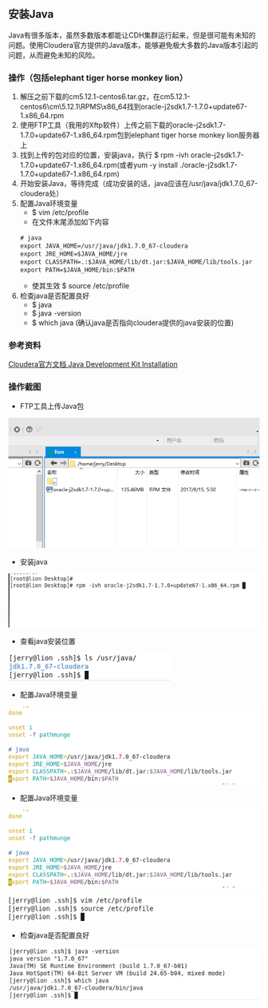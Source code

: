 ## 安装Java
Java有很多版本，虽然多数版本都能让CDH集群运行起来，但是很可能有未知的问题。使用Cloudera官方提供的Java版本，能够避免极大多数的Java版本引起的问题，从而避免未知的风险。

### 操作（包括elephant tiger horse monkey lion）
1. 解压之前下载的cm5.12.1-centos6.tar.gz，在cm5.12.1-centos6\cm\5.12.1\RPMS\x86_64找到oracle-j2sdk1.7-1.7.0+update67-1.x86_64.rpm
2. 使用FTP工具（我用的Xftp软件）上传之前下载的oracle-j2sdk1.7-1.7.0+update67-1.x86_64.rpm包到elephant tiger horse monkey lion服务器上
3. 找到上传的包对应的位置，安装java，执行 $ rpm -ivh oracle-j2sdk1.7-1.7.0+update67-1.x86_64.rpm(或者yum -y install ./oracle-j2sdk1.7-1.7.0+update67-1.x86_64.rpm)
4. 开始安装Java，等待完成（成功安装的话，java应该在/usr/java/jdk1.7.0_67-cloudera处）
5. 配置Java环境变量
	- $ vim /etc/profile
	- 在文件末尾添加如下内容
	```
	# java
	export JAVA_HOME=/usr/java/jdk1.7.0_67-cloudera
	export JRE_HOME=$JAVA_HOME/jre
	export CLASSPATH=.:$JAVA_HOME/lib/dt.jar:$JAVA_HOME/lib/tools.jar
	export PATH=$JAVA_HOME/bin:$PATH
	```
	- 使其生效 $ source /etc/profile
6. 检查java是否配置良好
	- $ java
	- $ java -version
	- $ which java (确认java是否指向cloudera提供的java安装的位置)

### 参考资料
[Cloudera官方文档 Java Development Kit Installation](https://www.cloudera.com/documentation/enterprise/latest/topics/cdh_ig_jdk_installation.html)

### 操作截图
- FTP工具上传Java包

![FTP工具上传Java包截图](java_upload.png)

- 安装java

![安装java截图](install_java.png)

- 查看java安装位置

![java安装位置截图](java_location.png)

- 配置Java环境变量

![Java环境变量截图](java_home.png)

- 配置Java环境变量

![Java环境变量截图](java_home.png)

![Java环境变量截图](java_profile.png)

- 检查java是否配置良好

![检查Java](java_check.png)
